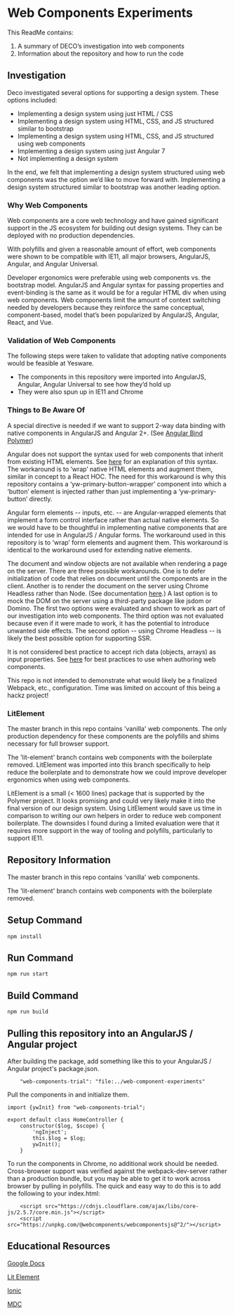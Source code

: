 # Web Components Experiments

This ReadMe contains:

1) A summary of DECO’s investigation into web components
2) Information about the repository and how to run the code

## Investigation

Deco investigated several options for supporting a design system. These options included:

* Implementing a design system using just HTML / CSS
* Implementing a design system using HTML, CSS, and JS structured similar to bootstrap
* Implementing a design system using HTML, CSS, and JS structured using web components
* Implementing a design system using just Angular 7
* Not implementing a design system

In the end, we felt that implementing a design system structured using web components was the option we’d like to move forward with. Implementing a design system structured similar to bootstrap was another leading option.

### Why Web Components

Web components are a core web technology and have gained significant support in the JS ecosystem for building out design systems. They can be deployed with no production dependencies.

With polyfills and given a reasonable amount of effort, web components were shown to be compatible with IE11, all major browsers, AngularJS, Angular, and Angular Universal. 

Developer ergonomics were preferable using web components vs. the bootstrap model. AngularJS and Angular syntax for passing properties and event-binding is the same as it would be for a regular HTML div when using web components. Web components limit the amount of context switching needed by developers because they reinforce the same conceptual, component-based, model that’s been popularized by AngularJS, Angular, React, and Vue. 

### Validation of Web Components

The following steps were taken to validate that adopting native components would be feasible at Yesware. 

* The components in this repository were imported into AngularJS, Angular, Angular Universal to see how they’d hold up
* They were also spun up in IE11 and Chrome

### Things to Be Aware Of 

A special directive is needed if we want to support 2-way data binding with native components in AngularJS and Angular 2+. (See [Angular Bind Polymer](https://github.com/eee-c/angular-bind-polymer))

Angular does not support the syntax used for web components that inherit from existing HTML elements. See [here](https://developers.google.com/web/fundamentals/web-components/customelements#extend) for an explanation of this syntax. The workaround is to ‘wrap’ native HTML elements and augment them, similar in concept to a React HOC. The need for this workaround is why this repository contains a ‘yw-primary-button-wrapper’ component into which a ‘button’ element is injected rather than just implementing a ‘yw-primary-button’ directly.

Angular form elements -- inputs, etc. -- are Angular-wrapped elements that implement a form control interface rather than actual native elements. So we would have to be thoughtful in implementing native components that are intended for use in AngularJS / Angular forms. The workaround used in this repository is to ‘wrap’ form elements and augment them. This workaround is identical to the workaround used for extending native elements. 

The document and window objects are not available when rendering a page on the server. There are three possible workarounds. One is to defer initialization of code that relies on document until the components are in the client. Another is to render the document on the server using Chrome Headless rather than Node. (See documentation [here](https://developers.google.com/web/tools/puppeteer/articles/ssr).) A last option is to mock the DOM on the server using a third-party package like jsdom or Domino. The first two options were evaluated and shown to work as part of our investigation into web components. The third option was not evaluated because even if it were made to work, it has the potential to introduce unwanted side effects. The second option -- using Chrome Headless -- is likely the best possible option for supporting SSR. 

It is not considered best practice to accept rich data (objects, arrays) as input properties. See [here](https://developers.google.com/web/fundamentals/web-components/best-practices) for best practices to use when authoring web components. 

This repo is not intended to demonstrate what would likely be a finalized Webpack, etc., configuration. Time was limited on account of this being a hackz project!

### LitElement

The master branch in this repo contains 'vanilla' web components. The only production dependency for these components are the polyfills and shims necessary for full browser support.

The 'lit-element' branch contains web components with the boilerplate removed. LitElement was imported into this branch specifically to help reduce the boilerplate and to demonstrate how we could improve developer ergonomics when using web components. 

LitElement is a small (< 1600 lines) package that is supported by the Polymer project. It looks promising and could very likely make it into the final version of our design system. Using LitElement would save us time in comparison to writing our own helpers in order to reduce web component boilerplate. The downsides I found during a limited evaluation were that it requires more support in the way of tooling and polyfills, particularly to support IE11. 

## Repository Information

The master branch in this repo contains 'vanilla' web components. 

The 'lit-element' branch contains web components with the boilerplate removed. 
 
## Setup Command
 
```npm install```  
 
## Run Command
 
```npm run start```
 
## Build Command
```npm run build```

## Pulling this repository into an AngularJS / Angular project

After building the package, add something like this to your AngularJS / Angular project's package.json.

```
    "web-components-trial": "file:../web-component-experiments"
```

Pull the components in and initialize them.

```
import {ywInit} from "web-components-trial";

export default class HomeController {
	constructor($log, $scope) {
		'ngInject';
		this.$log = $log;
		ywInit();
	}
```

To run the components in Chrome, no additional work should be needed. Cross-browser support was verified against the webpack-dev-server rather than a production bundle, but you may be able to get it to work across browser by pulling in polyfills. The quick and easy way to do this is to add the following to your index.html:

```
    <script src="https://cdnjs.cloudflare.com/ajax/libs/core-js/2.5.7/core.min.js"></script>
    <script src="https://unpkg.com/@webcomponents/webcomponentsjs@^2/"></script>
```

## Educational Resources
 
[Google Docs](https://developers.google.com/web/fundamentals/web-components/)  
 
[Lit Element](https://lit-element.polymer-project.org/)

[Ionic](https://blog.ionicframework.com/5-reasons-web-components-are-perfect-for-design-systems/)

[MDC](https://material.io/develop/web/docs/framework-integration/)
